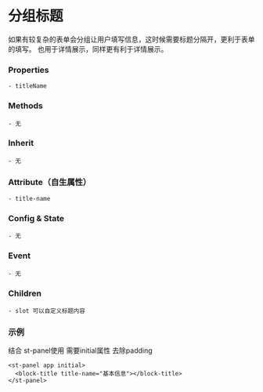 # 分组标题

如果有较复杂的表单会分组让用户填写信息，这时候需要标题分隔开，更利于表单的填写。
也用于详情展示，同样更有利于详情展示。
### Properties
    - titleName
### Methods
    - 无
### Inherit
    - 无
### Attribute（自生属性）
    - title-name
### Config & State
    - 无
### Event
    - 无
### Children
    - slot 可以自定义标题内容
### 示例
结合 st-panel使用 需要initial属性 去除padding
```JS
<st-panel app initial>
  <block-title title-name="基本信息"></block-title>
</st-panel>
```
